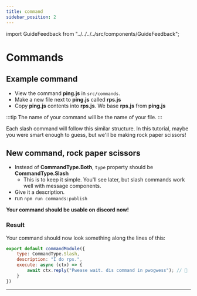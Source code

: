 ```yaml
---
title: command
sidebar_position: 2
---
```


import GuideFeedback from "../../../../src/components/GuideFeedback";

# Commands 

## Example command
- View the command **ping.js** in `src/commands`. 
- Make a new file next to **ping.js** called **rps.js**
- Copy **ping.js** contents into **rps.js**.
We base **rps.js** from **ping.js**

:::tip 
The name of your command will be the name of your file.
:::

Each slash command will follow this similar structure. 
In this tutorial, maybe you were smart enough to guess, but we'll be making rock paper scissors!

## New command, rock paper scissors
- Instead of **CommandType.Both**, `type` property should be **CommandType.Slash**
    - This is to keep it simple. You'll see later, but slash commands work well with message components.
- Give it a description.
- run `npm run commands:publish`

**Your command should be usable on discord now!**

### Result
Your command should now look something along the lines of this:
```js title=./commands/rps.js
export default commandModule({ 
    type: CommandType.Slash,
    description: "I do rps.",
    execute: async (ctx) => {
        await ctx.reply("Pwease wait. dis command in pwogwess"); // 👻
    }
})
```

---
<GuideFeedback />
